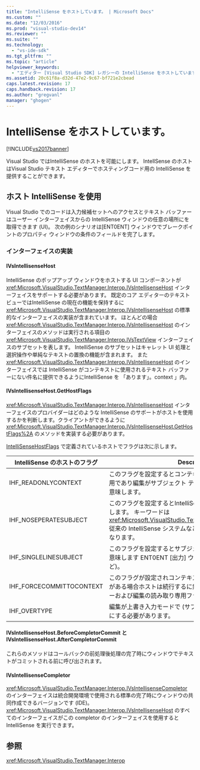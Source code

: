 ```yaml
---
title: "IntelliSense をホストしています。 | Microsoft Docs"
ms.custom: ""
ms.date: "12/03/2016"
ms.prod: "visual-studio-dev14"
ms.reviewer: ""
ms.suite: ""
ms.technology: 
  - "vs-ide-sdk"
ms.tgt_pltfrm: ""
ms.topic: "article"
helpviewer_keywords: 
  - "エディター [Visual Studio SDK] レガシーの IntelliSense をホストしています。"
ms.assetid: 20c61f8a-d32d-47e2-9c67-bf721e2cbead
caps.latest.revision: 17
caps.handback.revision: 17
ms.author: "gregvanl"
manager: "ghogen"
---
```

# IntelliSense をホストしています。
[!INCLUDE[vs2017banner](../code-quality/includes/vs2017banner.md)]

Visual Studio ではIntelliSense のホストを可能にします。  IntellSense のホストはVisual Studio テキスト エディターでホスティングコード用の IntelliSense を提供することができます。  
  
## ホスト IntelliSense を使用  
 Visual Studio でのコードは入力候補セットへのアクセスとテキスト バッファーはユーザー インターフェイスからの IntelliSense ウィンドウの任意の場所にを取得できます \(UI\)。  次の例のシナリオは\[ENT0ENT\] ウィンドウでブレークポイントのプロパティ ウィンドウの条件のフィールドを完了します。  
  
### インターフェイスの実装  
  
#### IVsIntellisenseHost  
 IntelliSense のポップアップ ウィンドウをホストする UI コンポーネントが <xref:Microsoft.VisualStudio.TextManager.Interop.IVsIntellisenseHost> インターフェイスをサポートする必要があります。  既定のコア エディターのテキスト ビューではIntelliSense の現在の機能を保持するに <xref:Microsoft.VisualStudio.TextManager.Interop.IVsIntellisenseHost> の標準的なインターフェイスの実装が含まれています。  ほとんどの場合<xref:Microsoft.VisualStudio.TextManager.Interop.IVsIntellisenseHost> のインターフェイスのメソッドは実行される項目の <xref:Microsoft.VisualStudio.TextManager.Interop.IVsTextView> インターフェイスのサブセットを表します。  IntelliSense のサブセットはキャレット UI 処理と選択操作や単純なテキストの置換の機能が含まれます。  また<xref:Microsoft.VisualStudio.TextManager.Interop.IVsIntellisenseHost> のインターフェイスでは IntelliSense がコンテキストに使用されるテキスト バッファーにない件名に提供できるようにIntelliSense を 「あります」。context 」内。  
  
#### IVsIntellisenseHost.GetHostFlags  
 <xref:Microsoft.VisualStudio.TextManager.Interop.IVsIntellisenseHost> インターフェイスのプロバイダーはどのような IntelliSense のサポートがホストを使用するかを判断します。クライアントができるように <xref:Microsoft.VisualStudio.TextManager.Interop.IVsIntellisenseHost.GetHostFlags%2A> のメソッドを実装する必要があります。  
  
 [IntelliSenseHostFlags](../extensibility/intellisensehostflags.md) で定義されているホストでフラグは次に示します。  
  
|IntelliSense のホストのフラグ|Description|  
|---------------------------|-----------------|  
|IHF\_READONLYCONTEXT|このフラグを設定するとコンテキスト バッファーが読み取り専用であり編集がサブジェクト テキスト内でのみ発生することを意味します。|  
|IHF\_NOSEPERATESUBJECT|このフラグを設定するとIntelliSense の別の項目がないことを示します。  キーワードは <xref:Microsoft.VisualStudio.TextManager.Interop.IVsTextView> 従来の IntelliSense システムなどのコンテキスト バッファーになります。|  
|IHF\_SINGLELINESUBJECT|このフラグを設定するとサブジェクトが複数行できないことを意味します ENT0ENT \[出力\] ウィンドウに単一の行の編集など\)。|  
|IHF\_FORCECOMMITTOCONTEXT|このフラグが設定されコンテキスト バッファーを更新する必要がある場合ホストは続行するに無視するコンテキスト バッファーおよび編集の読み取り専用フラグを有効にします。|  
|IHF\_OVERTYPE|編集が上書き入力モードで \(サブジェクト\) またはコンテキストにする必要があります。|  
  
#### IVsIntellisenseHost.BeforeCompletorCommit と IVsIntellisenseHost.AfterCompletorCommit  
 これらのメソッドはコールバックの前処理後処理の完了時にウィンドウでテキストがコミットされる前に呼び出されます。  
  
#### IVsIntellisenseCompletor  
 <xref:Microsoft.VisualStudio.TextManager.Interop.IVsIntellisenseCompletor> のインターフェイスは統合開発環境で使用される標準の完了時にウィンドウの共同作成できるバージョンです \(IDE\)。  <xref:Microsoft.VisualStudio.TextManager.Interop.IVsIntellisenseHost> のすべてのインターフェイスがこの completor のインターフェイスを使用するとIntelliSense を実行できます。  
  
## 参照  
 <xref:Microsoft.VisualStudio.TextManager.Interop>